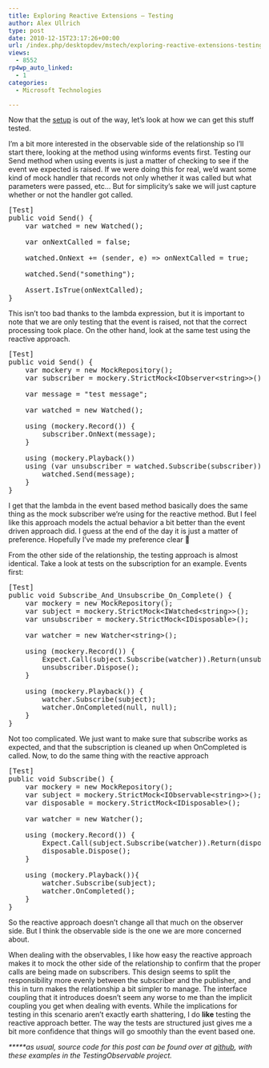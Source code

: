 ```yaml
---
title: Exploring Reactive Extensions – Testing
author: Alex Ullrich
type: post
date: 2010-12-15T23:17:26+00:00
url: /index.php/desktopdev/mstech/exploring-reactive-extensions-testing/
views:
  - 8552
rp4wp_auto_linked:
  - 1
categories:
  - Microsoft Technologies

---
```

Now that the [setup][1] is out of the way, let&#8217;s look at how we can get this stuff tested. 

I&#8217;m a bit more interested in the observable side of the relationship so I&#8217;ll start there, looking at the method using winforms events first. Testing our Send method when using events is just a matter of checking to see if the event we expected is raised. If we were doing this for real, we&#8217;d want some kind of mock handler that records not only whether it was called but what parameters were passed, etc&#8230; But for simplicity&#8217;s sake we will just capture whether or not the handler got called.

<pre>[Test]
public void Send() {
	var watched = new Watched();

	var onNextCalled = false;

	watched.OnNext += (sender, e) =&gt; onNextCalled = true;

	watched.Send("something");

	Assert.IsTrue(onNextCalled);
}</pre>

This isn&#8217;t too bad thanks to the lambda expression, but it is important to note that we are only testing that the event is raised, not that the correct processing took place. On the other hand, look at the same test using the reactive approach.

<pre>[Test]
public void Send() {
	var mockery = new MockRepository();
	var subscriber = mockery.StrictMock&lt;IObserver&lt;string&gt;&gt;();

	var message = "test message";

	var watched = new Watched();

	using (mockery.Record()) {
		subscriber.OnNext(message);
	}

	using (mockery.Playback())
	using (var unsubscriber = watched.Subscribe(subscriber)) {
		watched.Send(message);
	}
}</pre>

I get that the lambda in the event based method basically does the same thing as the mock subscriber we&#8217;re using for the reactive method. But I feel like this approach models the actual behavior a bit better than the event driven approach did. I guess at the end of the day it is just a matter of preference. Hopefully I&#8217;ve made my preference clear 🙂

From the other side of the relationship, the testing approach is almost identical. Take a look at tests on the subscription for an example. Events first:

<pre>[Test]
public void Subscribe_And_Unsubscribe_On_Complete() {
	var mockery = new MockRepository();
	var subject = mockery.StrictMock&lt;IWatched&lt;string&gt;&gt;();
	var unsubscriber = mockery.StrictMock&lt;IDisposable&gt;();

	var watcher = new Watcher&lt;string&gt;();

	using (mockery.Record()) {
		Expect.Call(subject.Subscribe(watcher)).Return(unsubscriber);
		unsubscriber.Dispose();
	}

	using (mockery.Playback()) {
		watcher.Subscribe(subject);
		watcher.OnCompleted(null, null);
	}
}</pre>

Not too complicated. We just want to make sure that subscribe works as expected, and that the subscription is cleaned up when OnCompleted is called. Now, to do the same thing with the reactive approach

<pre>[Test]
public void Subscribe() {
	var mockery = new MockRepository();
	var subject = mockery.StrictMock&lt;IObservable&lt;string&gt;&gt;();
	var disposable = mockery.StrictMock&lt;IDisposable&gt;();

	var watcher = new Watcher();

	using (mockery.Record()) {
		Expect.Call(subject.Subscribe(watcher)).Return(disposable);
		disposable.Dispose();
	}

	using (mockery.Playback()){
		watcher.Subscribe(subject);
		watcher.OnCompleted();
	}
}</pre>

So the reactive approach doesn&#8217;t change all that much on the observer side. But I think the observable side is the one we are more concerned about.

When dealing with the observables, I like how easy the reactive approach makes it to mock the other side of the relationship to confirm that the proper calls are being made on subscribers. This design seems to split the responsibility more evenly between the subscriber and the publisher, and this in turn makes the relationship a bit simpler to manage. The interface coupling that it introduces doesn&#8217;t seem any worse to me than the implicit coupling you get when dealing with events. While the implications for testing in this scenario aren&#8217;t exactly earth shattering, I do **like** testing the reactive approach better. The way the tests are structured just gives me a bit more confidence that things will go smoothly than the event based one.

_*****as usual, source code for this post can be found over at [github][2], with these examples in the TestingObservable project._

 [1]: /index.php/DesktopDev/MSTech/exploring-reactive-extensions-subscripti
 [2]: https://github.com/lessthandot/ExploringRx